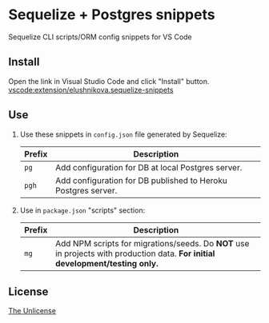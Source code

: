 # Sequelize + Postgres snippets

Sequelize CLI scripts/ORM config snippets for VS Code

## Install

Open the link in Visual Studio Code and click "Install" button.
[vscode:extension/elushnikova.sequelize-snippets](vscode:extension/elushnikova.sequelize-snippets)

## Use

1. Use these snippets in `config.json` file generated by Sequelize:

   | Prefix | Description                                                   |
   | ------ | ------------------------------------------------------------- |
   | `pg`   | Add configuration for DB at local Postgres server.            |
   | `pgh`  | Add configuration for DB published to Heroku Postgres server. |

1. Use in `package.json` "scripts" section:

   | Prefix | Description                                                                                                                      |
   | ------ | -------------------------------------------------------------------------------------------------------------------------------- |
   | `mg`   | Add NPM scripts for migrations/seeds. Do **NOT** use in projects with production data. **For initial development/testing only.** |

## License

[The Unlicense](https://choosealicense.com/licenses/unlicense/)
